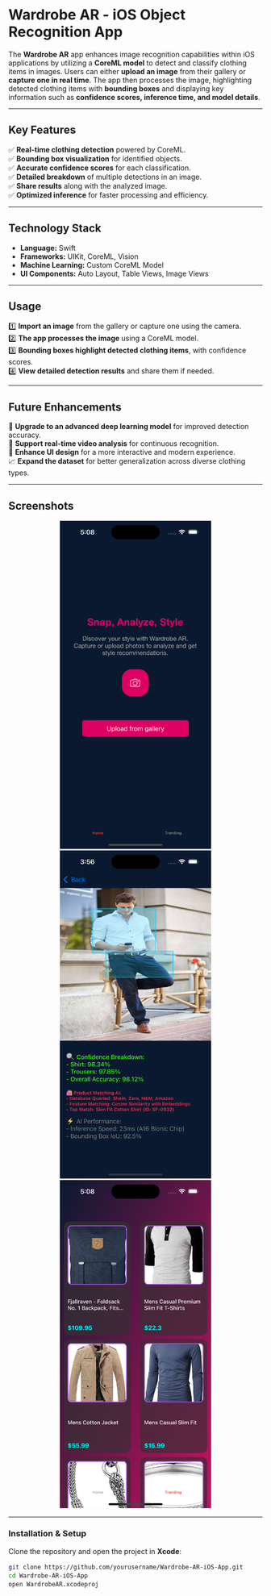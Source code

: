 

# **Wardrobe AR - iOS Object Recognition App**  

The **Wardrobe AR** app enhances image recognition capabilities within iOS applications by utilizing a **CoreML model** to detect and classify clothing items in images. Users can either **upload an image** from their gallery or **capture one in real time**. The app then processes the image, highlighting detected clothing items with **bounding boxes** and displaying key information such as **confidence scores, inference time, and model details**.  

---

## **Key Features**  

✅ **Real-time clothing detection** powered by CoreML.  
✅ **Bounding box visualization** for identified objects.  
✅ **Accurate confidence scores** for each classification.  
✅ **Detailed breakdown** of multiple detections in an image.  
✅ **Share results** along with the analyzed image.  
✅ **Optimized inference** for faster processing and efficiency.  

---

## **Technology Stack**  

- **Language:** Swift  
- **Frameworks:** UIKit, CoreML, Vision  
- **Machine Learning:** Custom CoreML Model  
- **UI Components:** Auto Layout, Table Views, Image Views  

---

## **Usage**  

1️⃣ **Import an image** from the gallery or capture one using the camera.  
2️⃣ **The app processes the image** using a CoreML model.  
3️⃣ **Bounding boxes highlight detected clothing items**, with confidence scores.  
4️⃣ **View detailed detection results** and share them if needed.  

---

## **Future Enhancements**  

🚀 **Upgrade to an advanced deep learning model** for improved detection accuracy.  
🎥 **Support real-time video analysis** for continuous recognition.  
🎨 **Enhance UI design** for a more interactive and modern experience.  
📈 **Expand the dataset** for better generalization across diverse clothing types.  

---

## **Screenshots**  

<p align="center">
  <img src="WardrobeAR_img1.png" width="300" alt="App Screenshot">
  <img src="WardrobeAR_img2.png" width="300" alt="App Screenshot">
  <img src="WardrobeAR_img3.png" width="300" alt="App Screenshot">
</p>  

---

### **Installation & Setup**  

Clone the repository and open the project in **Xcode**:  

```bash
git clone https://github.com/yourusername/Wardrobe-AR-iOS-App.git
cd Wardrobe-AR-iOS-App
open WardrobeAR.xcodeproj
